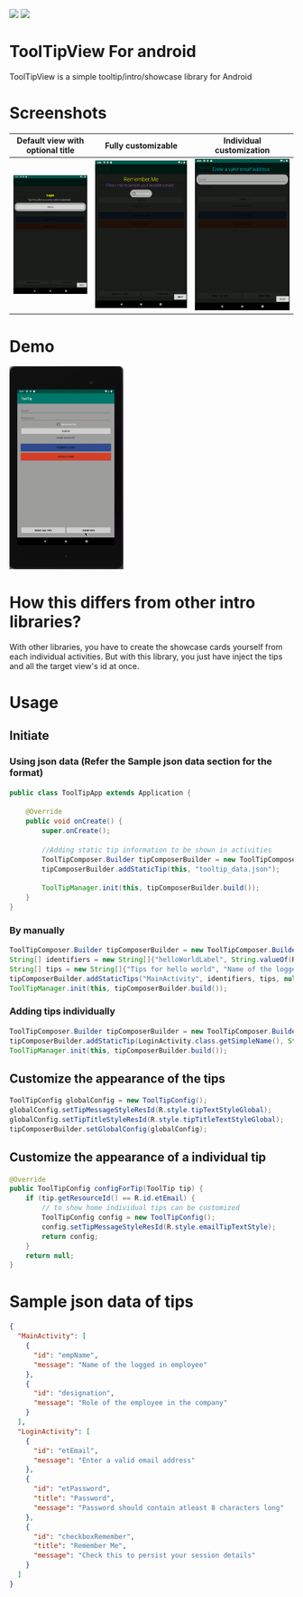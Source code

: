 ![](https://komarev.com/ghpvc/?username=jsramraj-tooltip&label=view%20count) [![](https://jitpack.io/v/jsramraj/tooltip.svg)](https://jitpack.io/#jsramraj/tooltip)


# ToolTipView For android
ToolTipView is a simple tooltip/intro/showcase library for Android

# Screenshots
Default view with optional title             |  Fully customizable |  Individual customization
:-------------------------:|:-------------------------:|:-------------------------:
![](./demo/optional-title.png)  |  ![](./demo/full-customization.png) |  ![](./demo/individual-customization.png)

# Demo 
<img src="./demo/demo.gif" width="40%">


# How this differs from other intro libraries?
With other libraries, you have to create the showcase cards yourself from each individual activities. But with this library, you just have inject the tips and all the target view's id at once. 

# Usage
## Initiate
### Using json data (Refer the Sample json data section for the format)
```java
public class ToolTipApp extends Application {

    @Override
    public void onCreate() {
        super.onCreate();

        //Adding static tip information to be shown in activities
        ToolTipComposer.Builder tipComposerBuilder = new ToolTipComposer.Builder();
        tipComposerBuilder.addStaticTip(this, "tooltip_data.json");

        ToolTipManager.init(this, tipComposerBuilder.build());
    }
}
```

### By manually
```java
ToolTipComposer.Builder tipComposerBuilder = new ToolTipComposer.Builder();
String[] identifiers = new String[]{"helloWorldLabel", String.valueOf(R.id.empName), "designation"};
String[] tips = new String[]{"Tips for hello world", "Name of the logged in employee", "Role of the employee in the company"};
tipComposerBuilder.addStaticTips("MainActivity", identifiers, tips, null);
ToolTipManager.init(this, tipComposerBuilder.build());
```

### Adding tips individually
```java
ToolTipComposer.Builder tipComposerBuilder = new ToolTipComposer.Builder();
tipComposerBuilder.addStaticTip(LoginActivity.class.getSimpleName(), String.valueOf(R.id.checkboxRemember), "Remember me", "Check this box to store the session details." )
ToolTipManager.init(this, tipComposerBuilder.build());
```

## Customize the appearance of the tips
```java
ToolTipConfig globalConfig = new ToolTipConfig();
globalConfig.setTipMessageStyleResId(R.style.tipTextStyleGlobal);
globalConfig.setTipTitleStyleResId(R.style.tipTitleTextStyleGlobal);
tipComposerBuilder.setGlobalConfig(globalConfig);
```

## Customize the appearance of a individual tip
```java
@Override
public ToolTipConfig configForTip(ToolTip tip) {
    if (tip.getResourceId() == R.id.etEmail) {
        // to show home individual tips can be customized
        ToolTipConfig config = new ToolTipConfig();
        config.setTipMessageStyleResId(R.style.emailTipTextStyle);
        return config;
    }
    return null;
}
```

# Sample json data of tips
```json
{
  "MainActivity": [    
    {
      "id": "empName",
      "message": "Name of the logged in employee"
    },
    {
      "id": "designation",
      "message": "Role of the employee in the company"
    }
  ],
  "LoginActivity": [
    {
      "id": "etEmail",
      "message": "Enter a valid email address"
    },
    {
      "id": "etPassword",
      "title": "Password",
      "message": "Password should contain atleast 8 characters long"
    },
    {
      "id": "checkboxRemember",
      "title": "Remember Me",
      "message": "Check this to persist your session details"
    }
  ]
}
```
